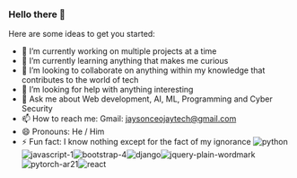 ### Hello there 👋


Here are some ideas to get you started:

- 🔭 I’m currently working on multiple projects at a time
- 🌱 I’m currently learning anything that makes me curious
- 👯 I’m looking to collaborate on anything within my knowledge that contributes to the world of tech
- 🤔 I’m looking for help with anything interesting 
- 💬 Ask me about Web development, AI, ML, Programming and Cyber Security
- 📫 How to reach me: Gmail: jaysonceojaytech@gmail.com 
- 😄 Pronouns: He / Him
- ⚡ Fun fact: I know nothing except for the fact of my ignorance
![python](https://user-images.githubusercontent.com/54147129/147130793-2578ed2a-08b9-43a5-943f-b6a00aaab2ec.png)![javascript-1](https://user-images.githubusercontent.com/54147129/147130976-be36cf9c-4f70-4acb-9f90-fe3819b62224.png)![bootstrap-4](https://user-images.githubusercontent.com/54147129/147131522-e9033ce4-4409-4630-b510-4a9e2262197a.jpg)![django](https://user-images.githubusercontent.com/54147129/147131528-fa31de3f-5891-4683-91ba-a965d043adf5.png)![jquery-plain-wordmark](https://user-images.githubusercontent.com/54147129/147131551-efe9785e-1eb0-4e71-9ecd-0b7a55916948.png)![pytorch-ar21](https://user-images.githubusercontent.com/54147129/147131552-bff97c52-9384-4cf9-ad4d-835c843fd91d.png)![react](https://user-images.githubusercontent.com/54147129/147131558-e68a0e38-f056-421a-953c-ead4725dd4e4.png)

